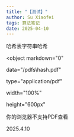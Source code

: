 ```yaml
---
title: "【测试】"
author: Su Xiaofei
tags: 算法笔记
date: 2025-04-10
---
```

哈希表字符串哈希



<object markdown="0"

  data="/pdfs\hash.pdf"

  type="application/pdf"

  width="100%"

  height="600px"

<p>你的浏览器不支持PDF查看</p>

</object>





2025.4.10
